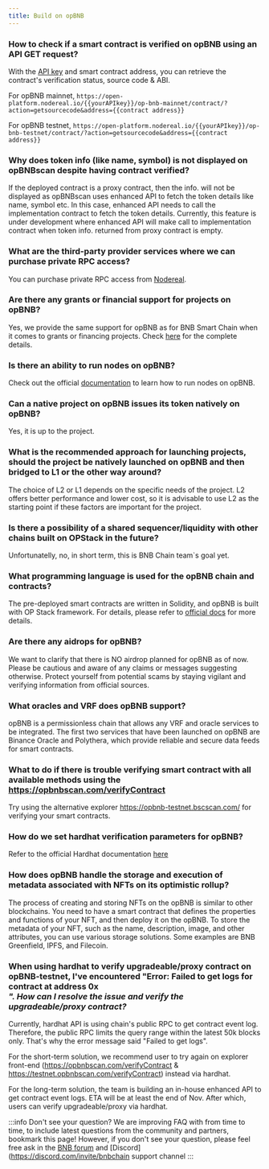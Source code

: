 ```yaml
---
title: Build on opBNB
---
```


### How to check if a smart contract is verified on opBNB using an API GET request?

With the [API key](https://nodereal.io/meganode) and smart contract address, you can retrieve the contract's verification status, source code & ABI.

For opBNB mainnet, `https://open-platform.nodereal.io/{{yourAPIkey}}/op-bnb-mainnet/contract/?action=getsourcecode&address={{contract address}}`

For opBNB testnet, `https://open-platform.nodereal.io/{{yourAPIkey}}/op-bnb-testnet/contract/?action=getsourcecode&address={{contract address}}`

### Why does token info (like name, symbol) is not displayed on opBNBscan despite having contract verified?

If the deployed contract is a proxy contract, then the info. will not be displayed as opBNBscan uses enhanced API to fetch the token details like name, symbol etc. In this case, enhanced API needs to call the implementation contract to fetch the token details.
Currently, this feature is under development where enhanced API will make call to implementation contract when token info. returned from proxy contract is empty.

### What are the third-party provider services where we can purchase private RPC access?

You can purchase private RPC access from [Nodereal](https://nodereal.io/meganode).

### Are there any grants or financial support for projects on opBNB?

Yes, we provide the same support for opBNB as for BNB Smart Chain when it comes to grants or financing projects. Check [here](https://www.bnbchain.org/en/developers/developer-programs) for the complete details.

### Is there an ability to run nodes on opBNB?

Check out the official [documentation](https://docs.bnbchain.org/opbnb-docs/docs/tutorials/running-a-testnet-node) to learn how to run nodes on opBNB.

### Can a native project on opBNB issues its token natively on opBNB?

Yes, it is up to the project.

### What is the recommended approach for launching projects, should the project be natively launched on opBNB and then bridged to L1 or the other way around?

The choice of L2 or L1 depends on the specific needs of the project. L2 offers better performance and lower cost, so it is advisable to use L2 as the starting point if these factors are important for the project.

### Is there a possibility of a shared sequencer/liquidity with other chains built on OPStack in the future?

Unfortunatelly, no, in short term, this is BNB Chain team`s goal yet.

### What programming language is used for the opBNB chain and contracts?

The pre-deployed smart contracts are written in Solidity, and opBNB is built with OP Stack framework. For details, please refer to [official docs](https://docs.bnbchain.org/opbnb-docs/docs/core-concepts/why-opstack) for more details.

### Are there any aidrops for opBNB?

We want to clarify that there is NO airdrop planned for opBNB as of now. Please be cautious and aware of any claims or messages suggesting otherwise. Protect yourself from potential scams by staying vigilant and verifying information from official sources.

### What oracles and VRF does opBNB support?

opBNB is a permissionless chain that allows any VRF and oracle services to be integrated. The
first two services that have been launched on opBNB are Binance Oracle and Polythera, which
provide reliable and secure data feeds for smart contracts.

### What to do if there is trouble verifying smart contract with all available methods using the <https://opbnbscan.com/verifyContract>

Try using the alternative explorer <https://opbnb-testnet.bscscan.com/> for verifying your smart contracts.

### How do we set hardhat verification parameters for opBNB?

Refer to the official Hardhat documentation [here](https://hardhat.org/hardhat-runner/plugins/nomicfoundation-hardhat-verify#adding-support-for-other-networks)

### How does opBNB handle the storage and execution of metadata associated with NFTs on its optimistic rollup?

The process of creating and storing NFTs on the opBNB is similar to other blockchains. You need to have a smart contract that defines the properties and functions of your NFT, and then deploy it on the opBNB. To store the metadata of your NFT, such as the name, description, image, and other attributes, you can use various storage solutions. Some examples are BNB Greenfield, IPFS, and Filecoin.

### When using hardhat to verify upgradeable/proxy contract on opBNB-testnet, I've encountered "Error: Failed to get logs for contract at address 0x<address>". How can I resolve the issue and verify the upgradeable/proxy contract?

Currently, hardhat API is using chain's public RPC to get contract event log. Therefore, the public RPC limits the query range within the latest 50k blocks only. That's why the error message said "Failed to get logs". 

For the short-term solution, we recommend user to try again on explorer front-end (https://opbnbscan.com/verifyContract & https://testnet.opbnbscan.com/verifyContract) instead via hardhat.

For the long-term solution, the team is building an in-house enhanced API to get contract event logs. ETA will be at least the end of Nov. After which, users can verify upgradeable/proxy via hardhat.

:::info Don't see your question?
We are improving FAQ with from time to time, to include latest questions from the community and partners, bookmark this page! However, if you don't see your question, please feel free ask in the [BNB forum](https://forum.bnbchain.org/) and [Discord](https://discord.com/invite/bnbchain support channel
:::
